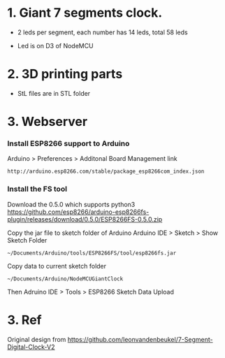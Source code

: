 # 1. Giant 7 segments clock.
- 2 leds per segment, each number has 14 leds, total 58 leds

- Led is on D3 of NodeMCU

# 2. 3D printing parts
- StL files are in STL folder

# 3. Webserver
### Install ESP8266 support to Arduino
Arduino > Preferences > Additonal Board Management link
```
http://arduino.esp8266.com/stable/package_esp8266com_index.json
```

### Install the FS tool
Download the 0.5.0 which supports python3 
https://github.com/esp8266/arduino-esp8266fs-plugin/releases/download/0.5.0/ESP8266FS-0.5.0.zip

Copy the jar file to sketch folder of Arduino
Arduino IDE > Sketch > Show Sketch Folder
```
~/Documents/Arduino/tools/ESP8266FS/tool/esp8266fs.jar
```
Copy data to current sketch folder
```
~/Documents/Arduino/NodeMCUGiantClock
```
Then Adruino IDE > Tools > ESP8266 Sketch Data Upload

# 3. Ref
Original design from
https://github.com/leonvandenbeukel/7-Segment-Digital-Clock-V2

